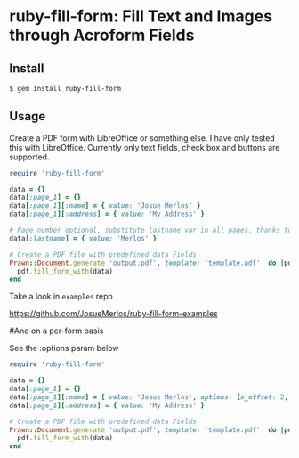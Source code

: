 # ruby-fill-form: Fill Text and Images through Acroform Fields

## Install

```bash
$ gem install ruby-fill-form
```

## Usage
Create a PDF form with LibreOffice or something else. I have only tested this with LibreOffice.
Currently only text fields, check box and buttons are supported.


```ruby
require 'ruby-fill-form'

data = {}
data[:page_1] = {}
data[:page_1][:name] = { value: 'Josue Merlos' }
data[:page_1][:address] = { value: 'My Address' }

# Page number optional, substitute lastname var in all pages, thanks to hoverlover
data[:lastname] = { value: 'Merlos' }

# Create a PDF file with predefined data Fields
Prawn::Document.generate 'output.pdf', template: 'template.pdf'  do |pdf|
  pdf.fill_form_with(data)
end
```

Take a look in `examples` repo

https://github.com/JosueMerlos/ruby-fill-form-examples

#And on a per-form basis

See the :options param below

```ruby
require 'ruby-fill-form'

data = {}
data[:page_1] = {}
data[:page_1][:name] = { value: 'Josue Merlos', options: {x_offset: 2, y_offset: -40} }
data[:page_1][:address] = { value: 'My Address' }

# Create a PDF file with predefined data Fields
Prawn::Document.generate 'output.pdf', template: 'template.pdf'  do |pdf|
  pdf.fill_form_with(data)
end
```